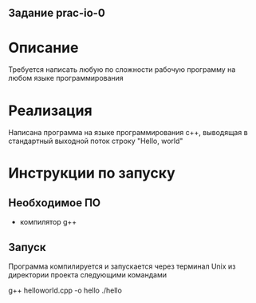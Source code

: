 Задание prac-io-0
---------------

# Описание

Требуется написать любую по сложности рабочую программу на любом языке программирования

# Реализация

Написана программа на языке программирования c++, выводящая в стандартный выходной поток строку "Hello, world"

# Инструкции по запуску

## Необходимое ПО

* компилятор g++

## Запуск

Программа компилируется и запускается через терминал Unix из директории проекта следующими командами

g++ helloworld.cpp -o hello
./hello

